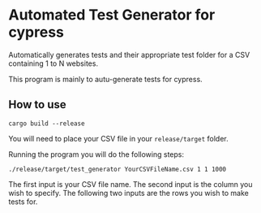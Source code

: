 
# Automated Test Generator for cypress

Automatically generates tests and their appropriate test folder for a CSV containing 1 to N websites.

This program is mainly to autu-generate tests for cypress.

## How to use

`cargo build --release`

You will need to place your CSV file in your `release/target` folder.

Running the program you will do the following steps:

`./release/target/test_generator YourCSVFileName.csv 1 1 1000`

The first input is your CSV file name. 
The second input is the column you wish to specify.
The following two inputs are the rows you wish to make tests for.
